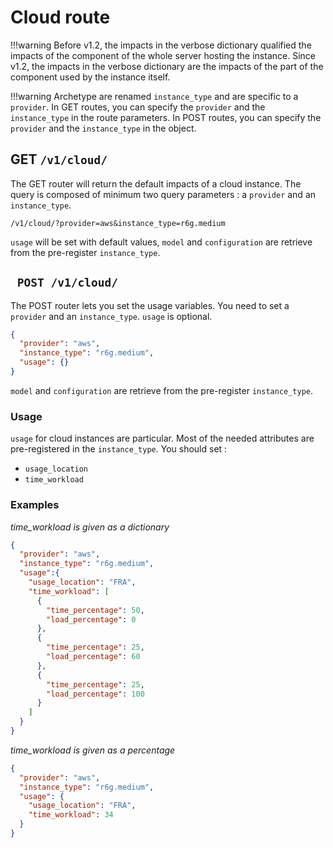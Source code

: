 # Cloud route

!!!warning
    Before v1.2, the impacts in the verbose dictionary qualified the impacts of the component of the whole server hosting the instance. Since v1.2, the impacts in the verbose dictionary are the impacts of the part of the component used by the instance itself.

!!!warning
    Archetype are renamed ```instance_type``` and are specific to a ```provider```. In GET routes, you can specify the ```provider``` and the ```instance_type``` in the route parameters. In POST routes, you can specify the ```provider``` and the ```instance_type``` in the object.

## GET ```/v1/cloud/```

The GET router will return the default impacts of a cloud instance. The query is composed of minimum two query parameters : a ```provider``` and an ```instance_type```.

```/v1/cloud/?provider=aws&instance_type=r6g.medium```

```usage``` will be set with default values, ```model``` and ```configuration``` are retrieve from the pre-register ```instance_type```.


## ``` POST /v1/cloud/```

The POST router lets you set the usage variables. You need to set a ```provider``` and an ```instance_type```. ```usage``` is optional.

```json
{
  "provider": "aws",
  "instance_type": "r6g.medium",
  "usage": {}
}
```

```model``` and ```configuration``` are retrieve from the pre-register ```instance_type```.

### Usage

```usage``` for cloud instances are particular. Most of the needed attributes are pre-registered in the ```instance_type```.
You should set :

* ```usage_location```
* ```time_workload```

### Examples

*time_workload is given as a dictionary*

```json
{
  "provider": "aws",
  "instance_type": "r6g.medium",
  "usage":{
    "usage_location": "FRA",
    "time_workload": [
      {
        "time_percentage": 50,
        "load_percentage": 0
      },
      {
        "time_percentage": 25,
        "load_percentage": 60
      },
      {
        "time_percentage": 25,
        "load_percentage": 100
      }
    ]
  }
}
```

*time_workload is given as a percentage*

```json
{
  "provider": "aws",
  "instance_type": "r6g.medium",
  "usage": {
    "usage_location": "FRA",
    "time_workload": 34
  }
}
```

